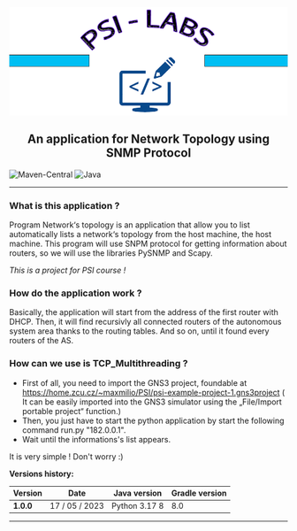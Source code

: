 <h2 align="center">
<br>
  <img src="images/PSI.png" alt="PSI logo">
  <br>
    <br>
        An application for Network Topology
        using SNMP Protocol
  <br>
</h2>



<div align="left">

![Maven-Central](https://img.shields.io/badge/MavenCentral-8.7.6-success)
![Java](https://img.shields.io/badge/Python-3.17-red)

</div>

---

### What is this application ?

Program Network‘s topology is an application that allow you to list automatically lists a network‘s topology from the host machine,
the host machine. This program will use SNPM protocol for getting information about routers, so we will use
the libraries PySNMP and Scapy.

_This is a project for PSI course !_

### How do the application work ?

Basically, the application will start from the address of the first router with DHCP. Then, it will find recursivly all connected routers
of the autonomous system area thanks to the routing tables. And so on, until it found every routers of the AS.



### How can we use is TCP_Multithreading ?

- First of all, you need to import the GNS3 project, foundable at https://home.zcu.cz/~maxmilio/PSI/psi-example-project-1.gns3project
( It can be easily imported into the GNS3 simulator using the „File/Import portable project“ function.)
- Then, you just have to start the python application by start the following command run.py "182.0.0.1".
- Wait until the informations's list appears.

It is very simple !  Don't worry :)


**Versions history:**

|      Version       | Date           | Java version  |        Gradle version       |
|--------------------|----------------|---------------|-----------------------------|
| **1.0.0**          | 17 / 05 / 2023 | Python 3.17 8 |        8.0                  |

-----